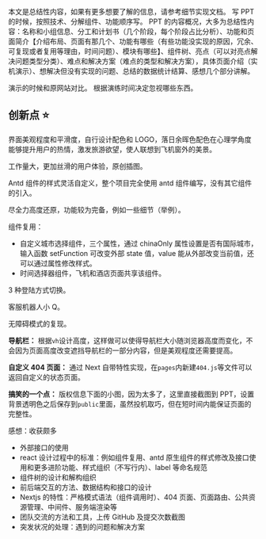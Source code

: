 本文是总结性内容，如果有更多想要了解的信息，请参考细节实现文档。
写 PPT 的时候，按照技术、分解组件、功能顺序写。
PPT 的内容概况，大多为总结性内容：名称和小组信息、分工和计划书（几个阶段，每个阶段占比分析）、功能和页面简介【介绍布局、页面有那几个、功能有哪些（有些功能没实现的原因，冗余、可复现或者复用等理由，时间问题）、模块有哪些】、组件树、亮点（可以对亮点解决问题类型分类）、难点和解决方案（难点的类型和解决方案），具体页面介绍（实机演示）、想解决但没有实现的问题、总结的数据统计结算、感想几个部分讲解。

演示的时候和原网站对比。
根据演练时间决定忽视哪些东西。

## 创新点 ⭐

界面美观程度和平滑度，自行设计配色和 LOGO，落日余晖色配色在心理学角度能够提升用户的热情，激发旅游欲望，使人联想到飞机窗外的美景。

工作量大，更加丝滑的用户体验，原创插图。

Antd 组件的样式灵活自定义，整个项目完全使用 antd 组件编写，没有其它组件的引入。

尽全力高度还原，功能较为完备，例如一些细节（举例）。

组件复用：

- 自定义城市选择组件，三个属性，通过 chinaOnly 属性设置是否有国际城市，输入函数 setFunction 可改变外部 state 值，value 能从外部改变当前值，还可以通过属性修改样式。
- 时间选择器组件，飞机和酒店页面共享该组件。

3 种登陆方式切换。

客服机器人小 Q。

无障碍模式的复现。

**导航栏：** 根据`vh`设计高度，这样做可以使得导航栏大小随浏览器高度而变化，不会因为页面高度改变遮挡导航栏的一部分内容，但是美观程度还需要提高。

**自定义 404 页面：** 通过 Next 自带特性实现，在`pages`内新建`404.js`等文件可以返回自定义的状态页面。

**搞笑的一个点：** 版权信息下面的小图，因为太多了，这里直接截图到 PPT，设置背景透明色之后保存到`public`里面，虽然投机取巧，但在短时间内能保证页面的完整性。

感想：收获颇多

- 外部接口的使用
- react 设计过程中的标准：例如组件复用、antd 原生组件的样式修改及接口使用和更多进阶功能、样式组织（不写行内）、label 等命名规范
- 组件树的设计和解构组织
- 前后端交互的方法、数据结构和接口的设计
- Nextjs 的特性：严格模式语法（组件调用时）、404 页面、页面路由、公共资源管理、中间件、服务端渲染等
- 团队交流的方法和工具，上传 GitHub 及提交次数截图
- 突发状况的处理：遇到的问题和解决方案

